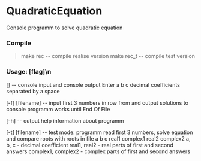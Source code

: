 # QuadraticEquation
Console programm to solve quadratic equation

### Compile
>make rec        -- compile realise version
>make rec_t      -- compile test version 

### Usage: [flag]\n
[]               -- console input and console output
Enter a b c decimal coefficients separated by a space

[-f] [filename]  -- input first 3 numbers in row from and output solutions to console
programm works until End Of File

[-h]             -- output help information about programm

[-t] [filename]  -- test mode:
programm read first 3 numbers, solve equation and compare roots with roots in file
a b c  real1 complex1 real2 complex2
a, b, c - decimal coefficient
real1, real2 - real parts of first and second answers
complex1, complex2 - complex parts of first and second answers
